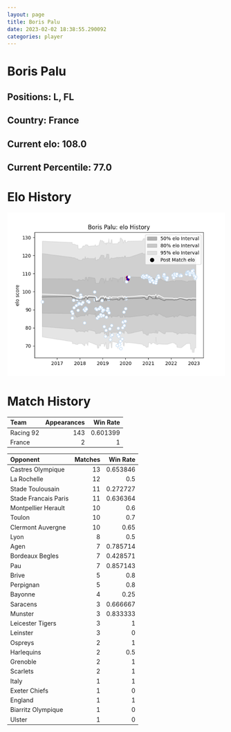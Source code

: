 ```yaml
---  
layout: page  
title: Boris Palu  
date: 2023-02-02 18:38:55.290092  
categories: player  
---
```

# Boris Palu

## Positions: L, FL

## Country: France

## Current elo: 108.0

## Current Percentile: 77.0

# Elo History


![elo history](history_BorisPalu.png)
# Match History


| Team      |   Appearances |   Win Rate |
|:----------|--------------:|-----------:|
| Racing 92 |           143 |   0.601399 |
| France    |             2 |   1        |

| Opponent             |   Matches |   Win Rate |
|:---------------------|----------:|-----------:|
| Castres Olympique    |        13 |   0.653846 |
| La Rochelle          |        12 |   0.5      |
| Stade Toulousain     |        11 |   0.272727 |
| Stade Francais Paris |        11 |   0.636364 |
| Montpellier Herault  |        10 |   0.6      |
| Toulon               |        10 |   0.7      |
| Clermont Auvergne    |        10 |   0.65     |
| Lyon                 |         8 |   0.5      |
| Agen                 |         7 |   0.785714 |
| Bordeaux Begles      |         7 |   0.428571 |
| Pau                  |         7 |   0.857143 |
| Brive                |         5 |   0.8      |
| Perpignan            |         5 |   0.8      |
| Bayonne              |         4 |   0.25     |
| Saracens             |         3 |   0.666667 |
| Munster              |         3 |   0.833333 |
| Leicester Tigers     |         3 |   1        |
| Leinster             |         3 |   0        |
| Ospreys              |         2 |   1        |
| Harlequins           |         2 |   0.5      |
| Grenoble             |         2 |   1        |
| Scarlets             |         2 |   1        |
| Italy                |         1 |   1        |
| Exeter Chiefs        |         1 |   0        |
| England              |         1 |   1        |
| Biarritz Olympique   |         1 |   0        |
| Ulster               |         1 |   0        |